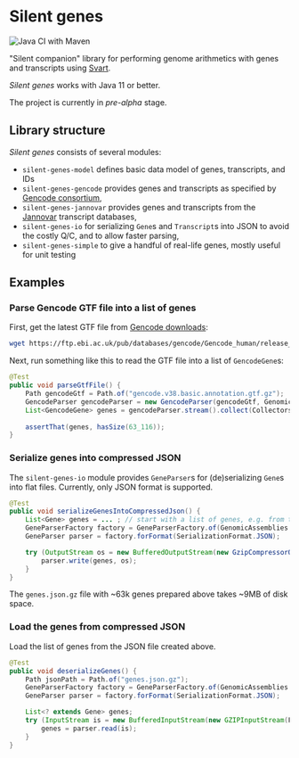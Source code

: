 # Silent genes

![Java CI with Maven](https://github.com/ielis/SilentGenes/workflows/Java%20CI%20with%20Maven/badge.svg)

"Silent companion" library for performing genome arithmetics with genes and transcripts using [Svart](https://github.com/exomiser/svart). 

_Silent genes_ works with Java 11 or better.

The project is currently in *pre-alpha* stage.

## Library structure

*Silent genes* consists of several modules:

- `silent-genes-model` defines basic data model of genes, transcripts, and IDs
- `silent-genes-gencode` provides genes and transcripts as specified by [Gencode consortium](https://www.gencodegenes.org/),
- `silent-genes-jannovar` provides genes and transcripts from the [Jannovar](https://github.com/charite/jannovar) transcript databases,
- `silent-genes-io` for serializing `Gene`s and `Transcript`s into JSON to avoid the costly Q/C, and to allow faster parsing,  
- `silent-genes-simple` to give a handful of real-life genes, mostly useful for unit testing

## Examples

### Parse Gencode GTF file into a list of genes

First, get the latest GTF file from [Gencode downloads](https://www.gencodegenes.org/human/): 
```bash
wget https://ftp.ebi.ac.uk/pub/databases/gencode/Gencode_human/release_38/gencode.v38.basic.annotation.gtf.gz
```

Next, run something like this to read the GTF file into a list of `GencodeGene`s: 
```java
@Test
public void parseGtfFile() {
    Path gencodeGtf = Path.of("gencode.v38.basic.annotation.gtf.gz");
    GencodeParser gencodeParser = new GencodeParser(gencodeGtf, GenomicAssemblies.GRCh38p13());
    List<GencodeGene> genes = gencodeParser.stream().collect(Collectors.toUnmodifiableList());
    
    assertThat(genes, hasSize(63_116));
}
```


### Serialize genes into compressed JSON

The `silent-genes-io` module provides `GeneParser`s for (de)serializing `Gene`s into flat files. Currently, only JSON 
format is supported.

```java
@Test
public void serializeGenesIntoCompressedJson() {
    List<Gene> genes = ... ; // start with a list of genes, e.g. from the example above
    GeneParserFactory factory = GeneParserFactory.of(GenomicAssemblies.GRCh38p13());
    GeneParser parser = factory.forFormat(SerializationFormat.JSON);

    try (OutputStream os = new BufferedOutputStream(new GzipCompressorOutputStream(new FileOutputStream("genes.json.gz")))) {
        parser.write(genes, os);
    }
}
```

The `genes.json.gz` file with ~63k genes prepared above takes ~9MB of disk space.

### Load the genes from compressed JSON

Load the list of genes from the JSON file created above.

```java
@Test
public void deserializeGenes() {
    Path jsonPath = Path.of("genes.json.gz");
    GeneParserFactory factory = GeneParserFactory.of(GenomicAssemblies.GRCh38p13());
    GeneParser parser = factory.forFormat(SerializationFormat.JSON);

    List<? extends Gene> genes;
    try (InputStream is = new BufferedInputStream(new GZIPInputStream(Files.newInputStream(jsonPath)))) {
        genes = parser.read(is);
    }
}
```
